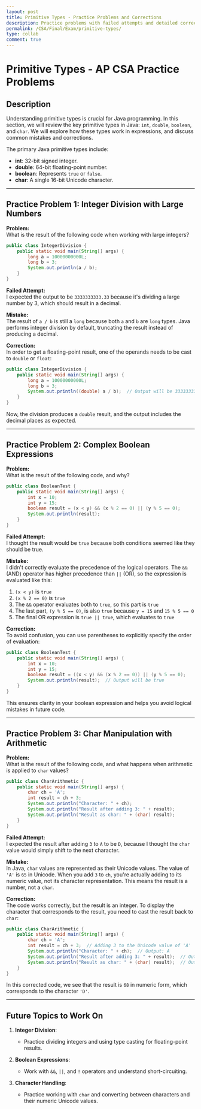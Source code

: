 ```yaml
---
layout: post
title: Primitive Types - Practice Problems and Corrections
description: Practice problems with failed attempts and detailed corrections to help understand primitive types in Java.
permalink: /CSA/Final/Exam/primitive-types/
type: collab
comment: true
---
```


# Primitive Types - AP CSA Practice Problems

## Description

Understanding primitive types is crucial for Java programming. In this section, we will review the key primitive types in Java: `int`, `double`, `boolean`, and `char`. We will explore how these types work in expressions, and discuss common mistakes and corrections.

The primary Java primitive types include:
- **int**: 32-bit signed integer.
- **double**: 64-bit floating-point number.
- **boolean**: Represents `true` or `false`.
- **char**: A single 16-bit Unicode character.

---

## Practice Problem 1: Integer Division with Large Numbers

**Problem:**  
What is the result of the following code when working with large integers?

```java
public class IntegerDivision {
    public static void main(String[] args) {
        long a = 10000000000L;
        long b = 3;
        System.out.println(a / b);
    }
}
```

**Failed Attempt:**  
I expected the output to be `3333333333.33` because it's dividing a large number by 3, which should result in a decimal.

**Mistake:**  
The result of `a / b` is still a `long` because both `a` and `b` are `long` types. Java performs integer division by default, truncating the result instead of producing a decimal.

**Correction:**  
In order to get a floating-point result, one of the operands needs to be cast to `double` or `float`:

```java
public class IntegerDivision {
    public static void main(String[] args) {
        long a = 10000000000L;
        long b = 3;
        System.out.println((double) a / b);  // Output will be 3333333333.3333335
    }
}
```

Now, the division produces a `double` result, and the output includes the decimal places as expected.

---

## Practice Problem 2: Complex Boolean Expressions

**Problem:**  
What is the result of the following code, and why?

```java
public class BooleanTest {
    public static void main(String[] args) {
        int x = 10;
        int y = 15;
        boolean result = (x < y) && (x % 2 == 0) || (y % 5 == 0);
        System.out.println(result);
    }
}
```

**Failed Attempt:**  
I thought the result would be `true` because both conditions seemed like they should be true.

**Mistake:**  
I didn't correctly evaluate the precedence of the logical operators. The `&&` (AND) operator has higher precedence than `||` (OR), so the expression is evaluated like this:
1. `(x < y)` is `true`
2. `(x % 2 == 0)` is `true`
3. The `&&` operator evaluates both to `true`, so this part is `true`
4. The last part, `(y % 5 == 0)`, is also `true` because `y = 15` and `15 % 5 == 0`
5. The final OR expression is `true || true`, which evaluates to `true`

**Correction:**  
To avoid confusion, you can use parentheses to explicitly specify the order of evaluation:

```java
public class BooleanTest {
    public static void main(String[] args) {
        int x = 10;
        int y = 15;
        boolean result = ((x < y) && (x % 2 == 0)) || (y % 5 == 0);
        System.out.println(result);  // Output will be true
    }
}
```

This ensures clarity in your boolean expression and helps you avoid logical mistakes in future code.

---

## Practice Problem 3: Char Manipulation with Arithmetic

**Problem:**  
What is the result of the following code, and what happens when arithmetic is applied to `char` values?

```java
public class CharArithmetic {
    public static void main(String[] args) {
        char ch = 'A';
        int result = ch + 3;
        System.out.println("Character: " + ch);
        System.out.println("Result after adding 3: " + result);
        System.out.println("Result as char: " + (char) result);
    }
}
```

**Failed Attempt:**  
I expected the result after adding `3` to `A` to be `D`, because I thought the `char` value would simply shift to the next character.

**Mistake:**  
In Java, `char` values are represented as their Unicode values. The value of `'A'` is `65` in Unicode. When you add `3` to `ch`, you're actually adding to its numeric value, not its character representation. This means the result is a number, not a `char`.

**Correction:**  
The code works correctly, but the result is an integer. To display the character that corresponds to the result, you need to cast the result back to `char`:

```java
public class CharArithmetic {
    public static void main(String[] args) {
        char ch = 'A';
        int result = ch + 3;  // Adding 3 to the Unicode value of 'A'
        System.out.println("Character: " + ch);  // Output: A
        System.out.println("Result after adding 3: " + result);  // Output: 68 (Numeric result)
        System.out.println("Result as char: " + (char) result);  // Output: D
    }
}
```

In this corrected code, we see that the result is `68` in numeric form, which corresponds to the character `'D'`.

---

## Future Topics to Work On

1. **Integer Division**:
   - Practice dividing integers and using type casting for floating-point results.
   
2. **Boolean Expressions**:
   - Work with `&&`, `||`, and `!` operators and understand short-circuiting.
   
3. **Character Handling**:
   - Practice working with `char` and converting between characters and their numeric Unicode values.
